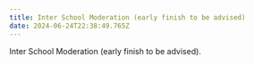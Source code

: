 ```yaml
---
title: Inter School Moderation (early finish to be advised)
date: 2024-06-24T22:38:49.765Z
---
```

Inter School Moderation (early finish to be advised).

